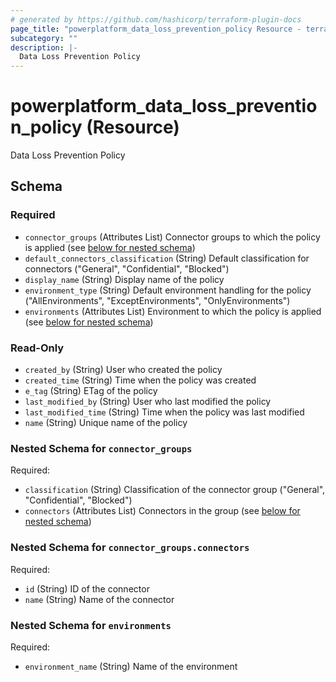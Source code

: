 ```yaml
---
# generated by https://github.com/hashicorp/terraform-plugin-docs
page_title: "powerplatform_data_loss_prevention_policy Resource - terraform-provider-power-platform"
subcategory: ""
description: |-
  Data Loss Prevention Policy
---
```


# powerplatform_data_loss_prevention_policy (Resource)

Data Loss Prevention Policy



<!-- schema generated by tfplugindocs -->
## Schema

### Required

- `connector_groups` (Attributes List) Connector groups to which the policy is applied (see [below for nested schema](#nestedatt--connector_groups))
- `default_connectors_classification` (String) Default classification for connectors ("General", "Confidential", "Blocked")
- `display_name` (String) Display name of the policy
- `environment_type` (String) Default environment handling for the policy ("AllEnvironments", "ExceptEnvironments", "OnlyEnvironments")
- `environments` (Attributes List) Environment to which the policy is applied (see [below for nested schema](#nestedatt--environments))

### Read-Only

- `created_by` (String) User who created the policy
- `created_time` (String) Time when the policy was created
- `e_tag` (String) ETag of the policy
- `last_modified_by` (String) User who last modified the policy
- `last_modified_time` (String) Time when the policy was last modified
- `name` (String) Unique name of the policy

<a id="nestedatt--connector_groups"></a>
### Nested Schema for `connector_groups`

Required:

- `classification` (String) Classification of the connector group ("General", "Confidential", "Blocked")
- `connectors` (Attributes List) Connectors in the group (see [below for nested schema](#nestedatt--connector_groups--connectors))

<a id="nestedatt--connector_groups--connectors"></a>
### Nested Schema for `connector_groups.connectors`

Required:

- `id` (String) ID of the connector
- `name` (String) Name of the connector



<a id="nestedatt--environments"></a>
### Nested Schema for `environments`

Required:

- `environment_name` (String) Name of the environment
